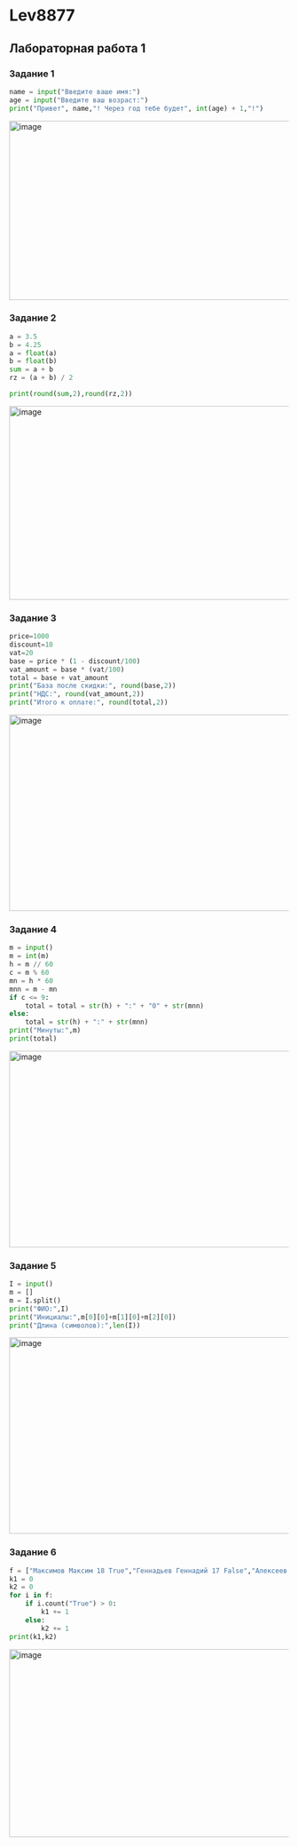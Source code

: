 # Lev8877

## Лабораторная работа 1

### Задание 1
```python
name = input("Введите ваше имя:")
age = input("Введите ваш возраст:")
print("Привет", name,"! Через год тебе будет", int(age) + 1,"!")
```
<img width="1077" height="323" alt="image" src="https://github.com/user-attachments/assets/f55fdea4-cc72-4206-9e1d-e5bdb415f687" />

### Задание 2
```python
a = 3.5
b = 4.25
a = float(a)
b = float(b)
sum = a + b 
rz = (a + b) / 2

print(round(sum,2),round(rz,2))
```
<img width="1092" height="349" alt="image" src="https://github.com/user-attachments/assets/69fc2b25-3916-4a2d-9e23-72c5e7f0f1f3" />

### Задание 3
```python
price=1000
discount=10
vat=20
base = price * (1 - discount/100)
vat_amount = base * (vat/100)
total = base + vat_amount
print("База после скидки:", round(base,2))
print("НДС:", round(vat_amount,2))
print("Итого к оплате:", round(total,2))
```
<img width="1096" height="354" alt="image" src="https://github.com/user-attachments/assets/0f0de4ed-256f-462d-a789-67325d7a3d7f" />

### Задание 4
```python
m = input()
m = int(m)
h = m // 60
c = m % 60
mn = h * 60 
mnn = m - mn 
if c <= 9:
    total = total = str(h) + ":" + "0" + str(mnn)
else:
    total = str(h) + ":" + str(mnn)
print("Минуты:",m)
print(total)
```
<img width="1107" height="354" alt="image" src="https://github.com/user-attachments/assets/8b1f229b-108a-4b61-bca3-f476b95b842e" />

### Задание 5
```python
I = input()
m = []
m = I.split()
print("ФИО:",I)
print("Инициалы:",m[0][0]+m[1][0]+m[2][0])
print("Длина (символов):",len(I))
```
<img width="1086" height="354" alt="image" src="https://github.com/user-attachments/assets/49b3e0cb-213b-4363-90c6-4bb3ce65c3ba" />

### Задание 6

```python
f = ["Максимов Максим 18 True","Геннадьев Геннадий 17 False","Алексеев Алексей 17 True"]
k1 = 0
k2 = 0
for i in f:
    if i.count("True") > 0:
        k1 += 1 
    else:
        k2 += 1 
print(k1,k2)
```
<img width="1091" height="339" alt="image" src="https://github.com/user-attachments/assets/d5b208de-e062-41f3-b765-51d2fa3be827" />





